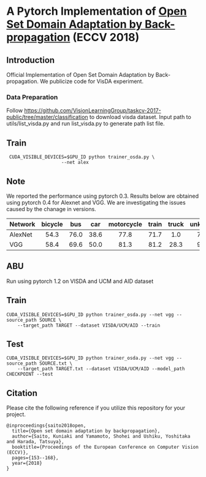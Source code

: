 # A Pytorch Implementation of [Open Set Domain Adaptation by Back-propagation](https://arxiv.org/pdf/1804.10427.pdf) (ECCV 2018)


## Introduction
Official Implementation of Open Set Domain Adaptation by Back-propagation.
We publicize code for VisDA experiment.
### Data Preparation
Follow https://github.com/VisionLearningGroup/taskcv-2017-public/tree/master/classification to download visda dataset.
Input path to utils/list_visda.py and run list_visda.py to generate path list file.

## Train
```
 CUDA_VISIBLE_DEVICES=$GPU_ID python trainer_osda.py \
                    --net alex
```

## Note
We reported the performance using pytorch 0.3.
Results below are obtained using pytorch 0.4 for Alexnet and VGG.
We are investigating the issues caused by the chanage in versions.

Network|bicycle  |bus  |car  |motorcycle  |train  |truck |unknown |
---|:---:|:---:|:---:|:---:|:---:|:---:|:---:|
AlexNet |54.3  |76.0  |38.6  |77.8  |71.7  |1.0  |70.6
VGG |58.4  |69.6  |50.0  |81.3  |81.2  |28.3  |91.7

## ABU
Run using pytorch 1.2 on VISDA and UCM and AID dataset

## Train
```
CUDA_VISIBLE_DEVICES=$GPU_ID python trainer_osda.py --net vgg --source_path SOURCE \
    --target_path TARGET --dataset VISDA/UCM/AID --train
```
## Test
```
CUDA_VISIBLE_DEVICES=$GPU_ID python trainer_osda.py --net vgg --source_path SOURCE.txt \
    --target_path TARGET.txt --dataset VISDA/UCM/AID --model_path CHECKPOINT --test
```
## Citation
Please cite the following reference if you utilize this repository for your project.

```
@inproceedings{saito2018open,
  title={Open set domain adaptation by backpropagation},
  author={Saito, Kuniaki and Yamamoto, Shohei and Ushiku, Yoshitaka and Harada, Tatsuya},
  booktitle={Proceedings of the European Conference on Computer Vision (ECCV)},
  pages={153--168},
  year={2018}
}
```
